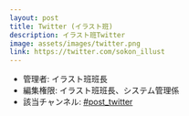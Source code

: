 ```yaml
---
layout: post
title: Twitter (イラスト班)
description: イラスト班Twitter
image: assets/images/twitter.png
link: https://twitter.com/sokon_illust
---
```


- 管理者: イラスト班班長
- 編集権限: イラスト班班長、システム管理係
- 該当チャンネル: [#post_twitter](https://sokon.slack.com/messages/C4ZJWNHUK/)